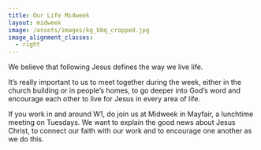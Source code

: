 ```yaml
---
title: Our Life Midweek
layout: midweek
image: /assets/images/kg_bbq_cropped.jpg
image_alignment_classes:
  - right
---
```

We believe that following Jesus defines the way we live life.

It’s really important to us to meet together during the week, either in the church building or in people’s homes, to go deeper into God’s word and encourage each other to live for Jesus in every area of life.

If you work in and around W1, do join us at Midweek in Mayfair, a lunchtime meeting on Tuesdays. We want to explain the good news about Jesus Christ, to connect our faith with our work and to encourage one another as we do this.
